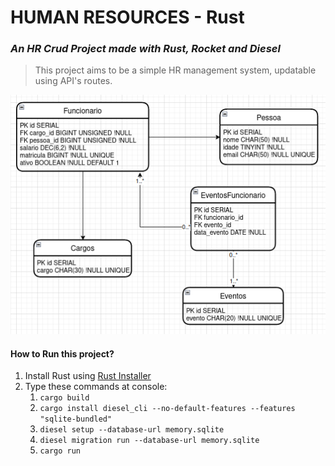 # HUMAN RESOURCES - Rust
### *An HR Crud Project made with Rust, Rocket and Diesel*

> This project aims to be a simple HR management system, updatable using API's routes.

![Entity diagram](resources/entity_diagram.png)

#### How to Run this project?
1. Install Rust using [Rust Installer](https://www.rust-lang.org/tools/install)
2. Type these commands at console:
   1. `cargo build`
   2. `cargo install diesel_cli --no-default-features --features "sqlite-bundled"`
   3. `diesel setup --database-url memory.sqlite`
   4. `diesel migration run --database-url memory.sqlite`
   5. `cargo run`